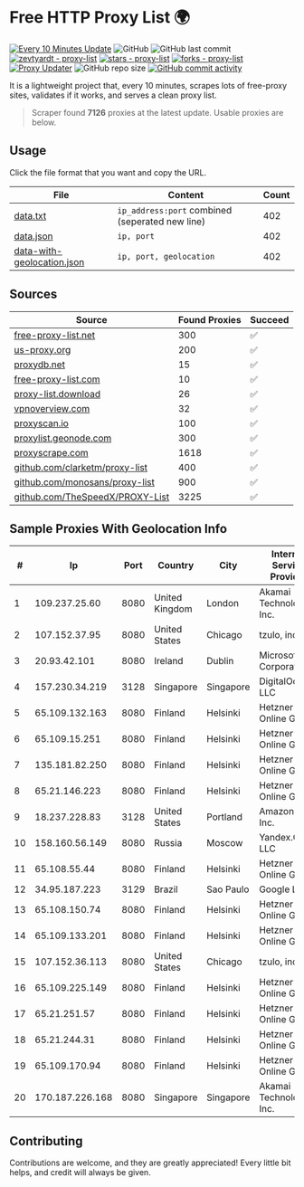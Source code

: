 
# Free HTTP Proxy List 🌍

[![Every 10 Minutes Update](https://github.com/mertguvencli/http-proxy-list/actions/workflows/main.yml/badge.svg?branch=main)](https://github.com/mertguvencli/http-proxy-list/actions/workflows/main.yml)
![GitHub](https://img.shields.io/github/license/mertguvencli/http-proxy-list)
![GitHub last commit](https://img.shields.io/github/last-commit/mertguvencli/http-proxy-list)
[![zevtyardt - proxy-list](https://img.shields.io/static/v1?label=zevtyardt&message=proxy-list&color=blue&logo=github)](https://github.com/zevtyardt/proxy-list "Go to GitHub repo")
[![stars - proxy-list](https://img.shields.io/github/stars/zevtyardt/proxy-list?style=social)](https://github.com/zevtyardt/proxy-list)
[![forks - proxy-list](https://img.shields.io/github/forks/zevtyardt/proxy-list?style=social)](https://github.com/zevtyardt/proxy-list)
[![Proxy Updater](https://github.com/zevtyardt/proxy-list/workflows/Proxy%20Updater/badge.svg)](https://github.com/zevtyardt/proxy-list/actions?query=workflow:"Proxy+Updater")
![GitHub repo size](https://img.shields.io/github/repo-size/zevtyardt/proxy-list)
[![GitHub commit activity](https://img.shields.io/github/commit-activity/m/zevtyardt/proxy-list?logo=commits)](https://github.com/zevtyardt/proxy-list/commits/main)

It is a lightweight project that, every 10 minutes, scrapes lots of free-proxy sites, validates if it works, and serves a clean proxy list.

> Scraper found **7126** proxies at the latest update. Usable proxies are below.

## Usage

Click the file format that you want and copy the URL.

|File|Content|Count|
|----|-------|-----|
|[data.txt](https://raw.githubusercontent.com/mertguvencli/http-proxy-list/main/proxy-list/data.txt)|`ip_address:port` combined (seperated new line)|402|
|[data.json](https://raw.githubusercontent.com/mertguvencli/http-proxy-list/main/proxy-list/data.json)|`ip, port`|402|
|[data-with-geolocation.json](https://raw.githubusercontent.com/mertguvencli/http-proxy-list/main/proxy-list/data-with-geolocation.json)|`ip, port, geolocation`|402|

## Sources

|Source|Found Proxies|Succeed|
|------|-------------|-------|
|[free-proxy-list.net](https://free-proxy-list.net)|300|✅|
|[us-proxy.org](https://www.us-proxy.org)|200|✅|
|[proxydb.net](http://proxydb.net)|15|✅|
|[free-proxy-list.com](https://free-proxy-list.com/?page=&port=&type%5B%5D=http&type%5B%5D=https&up_time=0&search=Search)|10|✅|
|[proxy-list.download](https://www.proxy-list.download/HTTP)|26|✅|
|[vpnoverview.com](https://vpnoverview.com/privacy/anonymous-browsing/free-proxy-servers)|32|✅|
|[proxyscan.io](https://www.proxyscan.io)|100|✅|
|[proxylist.geonode.com](https://proxylist.geonode.com/api/proxy-list?limit=300&page=1&sort_by=lastChecked&sort_type=desc&protocols=http,https)|300|✅|
|[proxyscrape.com](https://api.proxyscrape.com/v2/?request=displayproxies&protocol=http&timeout=10000&country=all&ssl=all&anonymity=all)|1618|✅|
|[github.com/clarketm/proxy-list](https://raw.githubusercontent.com/clarketm/proxy-list/master/proxy-list-raw.txt)|400|✅|
|[github.com/monosans/proxy-list](https://raw.githubusercontent.com/monosans/proxy-list/main/proxies/http.txt)|900|✅|
|[github.com/TheSpeedX/PROXY-List](https://raw.githubusercontent.com/TheSpeedX/PROXY-List/master/http.txt)|3225|✅|


## Sample Proxies With Geolocation Info

|#|Ip|Port|Country|City|Internet Service Provider|
|-|--|----|-------|----|-------------------------|
|1|109.237.25.60|8080|United Kingdom|London|Akamai Technologies, Inc.|
|2|107.152.37.95|8080|United States|Chicago|tzulo, inc.|
|3|20.93.42.101|8080|Ireland|Dublin|Microsoft Corporation|
|4|157.230.34.219|3128|Singapore|Singapore|DigitalOcean, LLC|
|5|65.109.132.163|8080|Finland|Helsinki|Hetzner Online GmbH|
|6|65.109.15.251|8080|Finland|Helsinki|Hetzner Online GmbH|
|7|135.181.82.250|8080|Finland|Helsinki|Hetzner Online GmbH|
|8|65.21.146.223|8080|Finland|Helsinki|Hetzner Online GmbH|
|9|18.237.228.83|3128|United States|Portland|Amazon.com, Inc.|
|10|158.160.56.149|8080|Russia|Moscow|Yandex.Cloud LLC|
|11|65.108.55.44|8080|Finland|Helsinki|Hetzner Online GmbH|
|12|34.95.187.223|3129|Brazil|Sao Paulo|Google LLC|
|13|65.108.150.74|8080|Finland|Helsinki|Hetzner Online GmbH|
|14|65.109.133.201|8080|Finland|Helsinki|Hetzner Online GmbH|
|15|107.152.36.113|8080|United States|Chicago|tzulo, inc.|
|16|65.109.225.149|8080|Finland|Helsinki|Hetzner Online GmbH|
|17|65.21.251.57|8080|Finland|Helsinki|Hetzner Online GmbH|
|18|65.21.244.31|8080|Finland|Helsinki|Hetzner Online GmbH|
|19|65.109.170.94|8080|Finland|Helsinki|Hetzner Online GmbH|
|20|170.187.226.168|8080|Singapore|Singapore|Akamai Technologies, Inc.|



## Contributing

Contributions are welcome, and they are greatly appreciated! Every
little bit helps, and credit will always be given.

